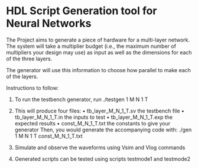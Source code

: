 # HDL Script Generation tool for Neural Networks

The Project aims to generate a piece of hardware for a multi-layer network.
The system will take a multiplier budget (i.e., the maximum number of multipliers your design may use) as input
as well as the dimensions for each of the three layers.

The generator will use this information to choose how parallel to make each of the layers.

Instructions to follow:

1. To run the testbench generator, run
./testgen 1 M N 1 T

2. This will produce four files:
• tb_layer_M_N_1_T.sv the testbench file
• tb_layer_M_N_1_T.in the inputs to test
• tb_layer_M_N_1_T.exp the expected results
• const_M_N_1_T.txt the constants to give your generator
Then, you would generate the accompanying code with:
./gen 1 M N 1 T const_M_N_1_T.txt

3. Simulate and observe the waveforms using Vsim and Vlog commands

4. Generated scripts can be tested using scripts testmode1 and testmode2
